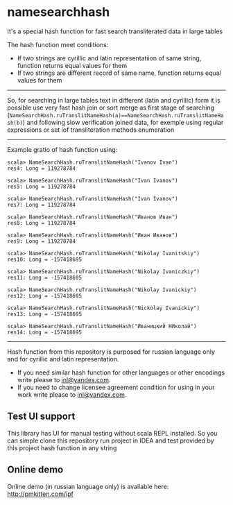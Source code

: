 # namesearchhash

It's a special hash function for fast search transliterated data in large tables


The hash function meet conditions:
* If two strings are cyrillic and latin representatiion of same string, function returns equal values for them
* If two strings are different record of same name, function returns equal values for them

----
So, for searching in large tables text in different (latin and cyrillic) form it is possible
use very fast hash join or sort merge as first stage of searching (```NameSearchHash.ruTranslitNameHash(a)==NameSearchHash.ruTranslitNameHash(b)```) and following
slow verification joined data, for exemple using regular expressions 
or set iof transliteration methods enumeration       

--------------
Example gratio of hash function using:

```
scala> NameSearchHash.ruTranslitNameHash("Ivanov Ivan")
res4: Long = 119278784

scala> NameSearchHash.ruTranslitNameHash("Ivan Ivanov")
res5: Long = 119278784

scala> NameSearchHash.ruTranslitNameHash("Ivan Ivanov")
res7: Long = 119278784

scala> NameSearchHash.ruTranslitNameHash("Иванов Иван")
res8: Long = 119278784

scala> NameSearchHash.ruTranslitNameHash("Иван Иванов")
res9: Long = 119278784

scala> NameSearchHash.ruTranslitNameHash("Nikolay Ivanitskiy")
res10: Long = -157418695

scala> NameSearchHash.ruTranslitNameHash("Nikolay Ivaniczkiy")
res11: Long = -157418695

scala> NameSearchHash.ruTranslitNameHash("Nikolay Ivanickiy")
res12: Long = -157418695

scala> NameSearchHash.ruTranslitNameHash("Nickolay Ivanickiy")
res13: Long = -157418695

scala> NameSearchHash.ruTranslitNameHash("Иваницкий НИколай")
res14: Long = -157418695
```

------------------

Hash function from this repository is purposed for russian language only and for cyrillic and latin representation. 
* If you need similar hash function for other languages or other encodings write please to inl@yandex.com.
* If you need to change licensee agreement condition for using in your work write please to inl@yandex.com.

## Test UI support
This library has UI for manual testing without scala REPL installed. So you can simple clone this repository run project
in IDEA and test provided by this project hash function in any string

## Online demo
Online demo (in russian language only) is available here: http://pmkitten.com/ipf
